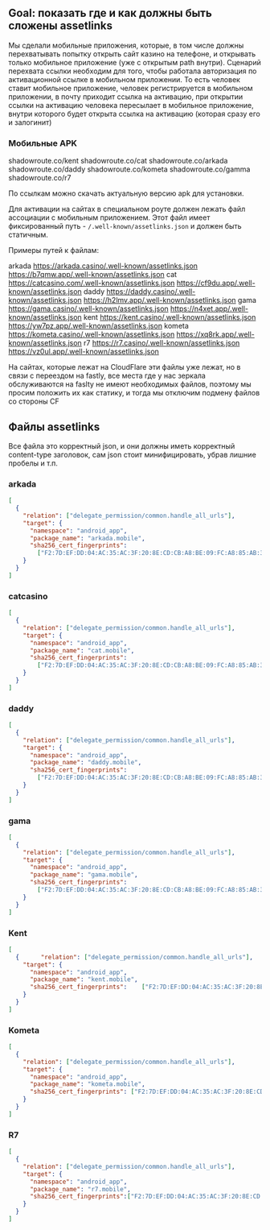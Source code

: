 ## Goal: показать где и как должны быть сложены assetlinks

Мы сделали мобильные приложения, которые, в том числе должны перехватывать попытку открыть сайт казино на телефоне, и открывать только мобильное приложение (уже с открытым path внутри). Сценарий перехвата ссылки необходим для того, чтобы работала авторизация по активационной ссылке в мобильном приложении. То есть человек ставит мобильное приложение, человек регистрируется в мобильном приложении, в почту приходит ссылка на активацию, при открытии ссылки на активацию человека пересылает в мобильное приложение, внутри которого будет открыта ссылка на активацию (которая сразу его и залогинит)

### Мобильные APK
shadowroute.co/kent
shadowroute.co/cat
shadowroute.co/arkada
shadowroute.co/daddy
shadowroute.co/kometa
shadowroute.co/gamma
shadowroute.co/r7

По ссылкам можно скачать актуальную версию apk для установки.

Для активации на сайтах в специальном роуте должен лежать файл ассоциации с мобильным приложением. Этот файл имеет фиксированный путь - `/.well-known/assetlinks.json` и должен быть статичным.

Примеры путей к файлам:

arkada https://arkada.casino/.well-known/assetlinks.json https://b7qmw.app/.well-known/assetlinks.json
cat https://catcasino.com/.well-known/assetlinks.json https://cf9du.app/.well-known/assetlinks.json
daddy https://daddy.casino/.well-known/assetlinks.json https://h2lmv.app/.well-known/assetlinks.json
gama https://gama.casino/.well-known/assetlinks.json https://n4xet.app/.well-known/assetlinks.json
kent https://kent.casino/.well-known/assetlinks.json https://yw7pz.app/.well-known/assetlinks.json
kometa https://kometa.casino/.well-known/assetlinks.json https://xq8rk.app/.well-known/assetlinks.json
r7 https://r7.casino/.well-known/assetlinks.json https://vz0ul.app/.well-known/assetlinks.json

На сайтах, которые лежат на CloudFlare эти файлы уже лежат, но в связи с переездом на fastly, все места где у нас зеркала обслуживаются на faslty не имеют необходимых файлов, поэтому мы просим положить их как статику, и тогда мы отключим подмену файлов со стороны CF

## Файлы assetlinks
Все файла это корректный json, и они должны иметь корректный content-type заголовок, сам json стоит минифицировать, убрав лишние пробелы и т.п.
### arkada
```json
[  
  {  
    "relation": ["delegate_permission/common.handle_all_urls"],  
    "target": {  
      "namespace": "android_app",  
      "package_name": "arkada.mobile",  
      "sha256_cert_fingerprints":  
        ["F2:7D:EF:DD:04:AC:35:AC:3F:20:8E:CD:CB:A8:BE:09:FC:A8:85:AB:38:48:AA:C5:5D:23:7A:F9:D1:FC:44:0D"]  
    }  
  }  
]
```

### catcasino
```json
[  
  {  
    "relation": ["delegate_permission/common.handle_all_urls"],  
    "target": {  
      "namespace": "android_app",  
      "package_name": "cat.mobile",  
      "sha256_cert_fingerprints":  
        ["F2:7D:EF:DD:04:AC:35:AC:3F:20:8E:CD:CB:A8:BE:09:FC:A8:85:AB:38:48:AA:C5:5D:23:7A:F9:D1:FC:44:0D"]  
    }  
  }  
]
```

### daddy
```json
[  
  {  
    "relation": ["delegate_permission/common.handle_all_urls"],  
    "target": {  
      "namespace": "android_app",  
      "package_name": "daddy.mobile",  
      "sha256_cert_fingerprints":  
        ["F2:7D:EF:DD:04:AC:35:AC:3F:20:8E:CD:CB:A8:BE:09:FC:A8:85:AB:38:48:AA:C5:5D:23:7A:F9:D1:FC:44:0D"]  
    }  
  }  
]
```

### gama
```json
[  
  {  
    "relation": ["delegate_permission/common.handle_all_urls"],  
    "target": {  
      "namespace": "android_app",  
      "package_name": "gama.mobile",  
      "sha256_cert_fingerprints":  
        ["F2:7D:EF:DD:04:AC:35:AC:3F:20:8E:CD:CB:A8:BE:09:FC:A8:85:AB:38:48:AA:C5:5D:23:7A:F9:D1:FC:44:0D"]  
    }  
  }  
]
```

### Kent
```json
[  
  {      "relation": ["delegate_permission/common.handle_all_urls"],  
    "target": {  
      "namespace": "android_app",  
      "package_name": "kent.mobile",  
      "sha256_cert_fingerprints":    ["F2:7D:EF:DD:04:AC:35:AC:3F:20:8E:CD:CB:A8:BE:09:FC:A8:85:AB:38:48:AA:C5:5D:23:7A:F9:D1:FC:44:0D"]  
    }  
  }  
]
```


### Kometa
```json
[  
  {  
    "relation": ["delegate_permission/common.handle_all_urls"],
    "target": {  
      "namespace": "android_app", 
      "package_name": "kometa.mobile",  
      "sha256_cert_fingerprints": ["F2:7D:EF:DD:04:AC:35:AC:3F:20:8E:CD:CB:A8:BE:09:FC:A8:85:AB:38:48:AA:C5:5D:23:7A:F9:D1:FC:44:0D"]  
    }  
  }  
]
```

### R7
```json
[
  {
    "relation": ["delegate_permission/common.handle_all_urls"], 
    "target": {  
      "namespace": "android_app",  
      "package_name": "r7.mobile",  
      "sha256_cert_fingerprints":["F2:7D:EF:DD:04:AC:35:AC:3F:20:8E:CD:CB:A8:BE:09:FC:A8:85:AB:38:48:AA:C5:5D:23:7A:F9:D1:FC:44:0D"]  
    }  
  }  
]
```